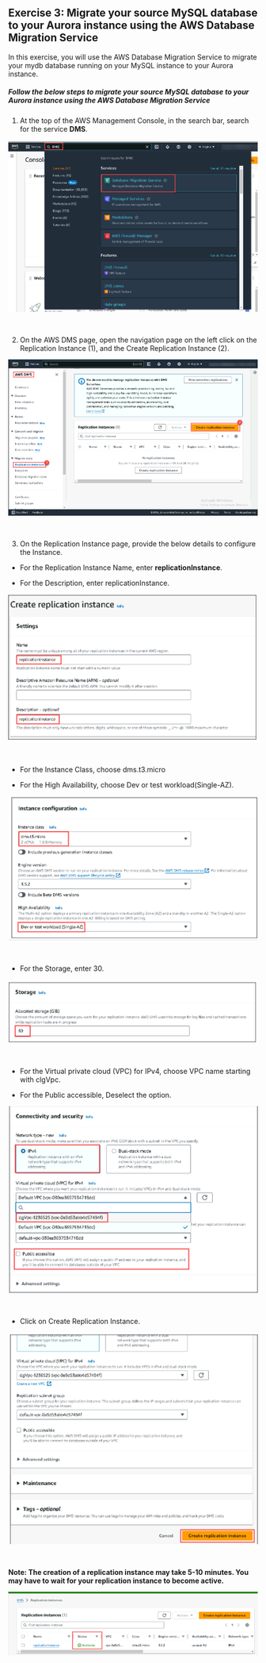 ## Exercise 3: Migrate your source MySQL database to your Aurora instance using the AWS Database Migration Service
In this exercise, you will use the AWS Database Migration Service to migrate your mydb database running on your MySQL instance to your Aurora instance.

##### Follow the below steps to migrate your source MySQL database to your Aurora instance using the AWS Database Migration Service

1. At the top of the AWS Management Console, in the search bar, search for the service **DMS**.

![](./screen/Screenshot_27.png)

<br>

2. On the AWS DMS page, open the navigation page on the left click on the Replication Instance (1), and the Create Replication Instance (2).

![](./screen/Screenshot_28.png)

<br>

3. On the Replication Instance page, provide the below details to configure the Instance.

- For the Replication Instance Name, enter **replicationInstance**.

- For the Description, enter replicationInstance.

![](./screen/Screenshot_29.png)

<br>

- For the Instance Class, choose dms.t3.micro

- For the High Availability, choose Dev or test workload(Single-AZ).

![](./screen/Screenshot_30.png)

<br>

- For the Storage, enter 30.

![](./screen/Screenshot_31.png)

<br>

- For the Virtual private cloud (VPC) for IPv4, choose VPC name starting with clgVpc.

- For the Public accessible, Deselect the option.

![](./screen/Screenshot_32.png)

<br>

- Click on Create Replication Instance.

![](./screen/Screenshot_33.png)

<br>

**Note: The creation of a replication instance may take 5-10 minutes. You may have to wait for your replication instance to become active.**

![](./screen/Screenshot_34.png)
